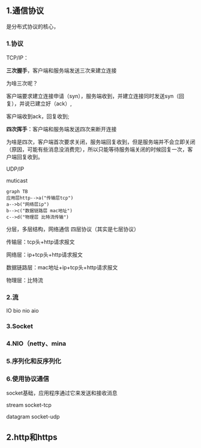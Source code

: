 ## 1.通信协议

是分布式协议的核心，

### 1.协议

TCP/IP：

**三次握手**，客户端和服务端发送三次来建立连接

为啥三次呢？

客户端要求建立连接申请（syn），服务端收到，并建立连接同时发送syn（回复），并说已建立好（ack）,

客户端收到ack，回复收到;

**四次挥手**：客户端和服务端发送四次来断开连接

为啥是四次，客户端首次要求关闭，服务端回复收到，但是服务端并不会立即关闭（原因，可能有些消息没消费完），所以只能等待服务端关闭的时候回复一次，客户端回复收到。

UDP/IP

muticast

```mermaid
graph TB
应用层http-->a("传输层tcp")
a-->b("网络层ip")
b-->c("数据链路层 mac地址")
c-->d("物理层 比特流传输")

```

分层，多层结构，网络通信 四层协议（其实是七层协议）

传输层：tcp头+http请求报文

网络层：ip+tcp头+http请求报文

数据链路层：mac地址+ip+tcp头+http请求报文

物理层：比特流

### 2.流

IO bio nio aio

### 3.Socket

### 4.NIO（netty、mina

### 5.序列化和反序列化

### 6.使用协议通信

socket基础，应用程序通过它来发送和接收消息

stream socket-tcp

datagram socket-udp

## 2.http和https

